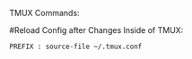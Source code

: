 TMUX Commands:

#Reload Config after Changes
Inside of TMUX:

    PREFIX : source-file ~/.tmux.conf

